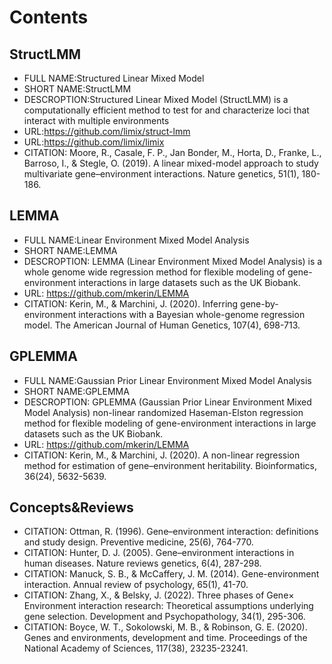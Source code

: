 # Contents

## StructLMM
- FULL NAME:Structured Linear Mixed Model 
- SHORT NAME:StructLMM
- DESCROPTION:Structured Linear Mixed Model (StructLMM) is a computationally efficient method to test for and characterize loci that interact with multiple environments
- URL:https://github.com/limix/struct-lmm
- URL:https://github.com/limix/limix
- CITATION: Moore, R., Casale, F. P., Jan Bonder, M., Horta, D., Franke, L., Barroso, I., & Stegle, O. (2019). A linear mixed-model approach to study multivariate gene–environment interactions. Nature genetics, 51(1), 180-186.

## LEMMA
- FULL NAME:Linear Environment Mixed Model Analysis
- SHORT NAME:LEMMA
- DESCROPTION: LEMMA (Linear Environment Mixed Model Analysis) is a whole genome wide regression method for flexible modeling of gene-environment interactions in large datasets such as the UK Biobank.
- URL: https://github.com/mkerin/LEMMA
- CITATION: Kerin, M., & Marchini, J. (2020). Inferring gene-by-environment interactions with a Bayesian whole-genome regression model. The American Journal of Human Genetics, 107(4), 698-713.

## GPLEMMA
- FULL NAME:Gaussian Prior Linear Environment Mixed Model Analysis
- SHORT NAME:GPLEMMA 
- DESCROPTION: GPLEMMA (Gaussian Prior Linear Environment Mixed Model Analysis) non-linear randomized Haseman-Elston regression method for flexible modeling of gene-environment interactions in large datasets such as the UK Biobank.
- URL: https://github.com/mkerin/LEMMA
- CITATION: Kerin, M., & Marchini, J. (2020). A non-linear regression method for estimation of gene–environment heritability. Bioinformatics, 36(24), 5632-5639.

## Concepts&Reviews
- CITATION: Ottman, R. (1996). Gene–environment interaction: definitions and study design. Preventive medicine, 25(6), 764-770.
- CITATION: Hunter, D. J. (2005). Gene–environment interactions in human diseases. Nature reviews genetics, 6(4), 287-298.
- CITATION: Manuck, S. B., & McCaffery, J. M. (2014). Gene-environment interaction. Annual review of psychology, 65(1), 41-70.
- CITATION: Zhang, X., & Belsky, J. (2022). Three phases of Gene× Environment interaction research: Theoretical assumptions underlying gene selection. Development and Psychopathology, 34(1), 295-306.
- CITATION: Boyce, W. T., Sokolowski, M. B., & Robinson, G. E. (2020). Genes and environments, development and time. Proceedings of the National Academy of Sciences, 117(38), 23235-23241.
